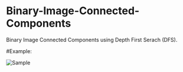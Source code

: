 # Binary-Image-Connected-Components
Binary Image Connected Components using Depth First Serach (DFS).

#Example:

![Sample](https://user-images.githubusercontent.com/3444740/57577589-eb6a3280-7497-11e9-8250-e82bb7d3288f.png)
